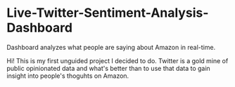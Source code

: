 # Live-Twitter-Sentiment-Analysis-Dashboard
Dashboard analyzes what people are saying about Amazon in real-time.

Hi! This is my first unguided project I decided to do. Twitter is a gold mine of public opinionated data and what's better than to use that data to gain insight into people's thoguhts on Amazon.
